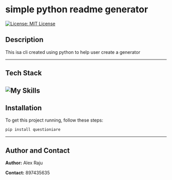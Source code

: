 # simple python readme generator

[![License: MIT License](https://img.shields.io/badge/License-MIT_License-blue.svg)](https://choosealicense.com/licenses/mit/)

## Description

This isa  cli created using python to help user create a generator

---

## Tech Stack

![My Skills](https://skillicons.dev/icons?i=python,github)
---

## Installation

To get this project running, follow these steps:

```bash
pip install questioniare

```

---

## Author and Contact

**Author:** Alex Raju

**Contact:** 897435635

